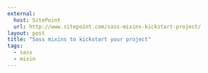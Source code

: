```yaml
---
external:
  host: SitePoint 
  url: http://www.sitepoint.com/sass-mixins-kickstart-project/
layout: post
title: "Sass mixins to kickstart your project"
tags:
  - sass
  - mixin
---
```

